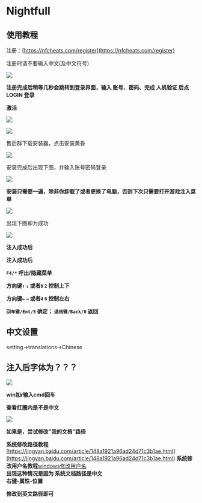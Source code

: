 # Nightfull

## 使用教程

注册：[https://nfcheats.com/register](https://nfcheats.com/register)

注册时请不要输入中文(及中文符号)

![](../../.gitbook/assets/UTVXK.png)

**注册完成后稍等几秒会跳转到登录界面，输入 账号、密码、完成 人机验证 后点 LOGIN 登录**

**激活**

![](../../.gitbook/assets/MHCGW.png)

![](../../.gitbook/assets/\(@WHJ8AN44H]\`C\_Z\`9LJCO8.png)

售后群下载安装器，点击安装黄昏

![](<../../.gitbook/assets/image (53).png>)

安装完成后出现下图，并输入账号密码登录

![](<../../.gitbook/assets/image (23).png>)

**安装只需要一遍，除非你卸载了或者更换了电脑，否则下次只需要打开游戏注入菜单**

****![](<../../.gitbook/assets/image (65).png>)****

出现下图即为成功

![](<../../.gitbook/assets/image (4).png>)

**注入成功后**

**注入成功后**

**`F4/*` 呼出/隐藏菜单**

**方向键`↑`  `↓` 或者`8`  `2` 控制上下**

**方向键`←`  `→` 或者`4`  `6` 控制左右**

**`回车键/Ent/5` 确定； `退格键/Back/0` 返回**

## 中文设置

setting->translations->Chinese

## 注入后字体为？？？

![](<../../.gitbook/assets/image (61).png>)

**win加r输入cmd回车**

**查看红圈内是不是中文**

![](<../../.gitbook/assets/image (69).png>)

**如果是，尝试修改"我的文档"路径**

**系统修改路径教程**[https://jingyan.baidu.com/article/148a1921a96ad24d71c3b1ae.html](https://jingyan.baidu.com/article/148a1921a96ad24d71c3b1ae.html)
**系统修改用户名教程**[windows修改用户名](/qita/yonghuming.md)\
**出现这种情况是因为 系统文档路径是中文**\
**右键-属性-位置**

**修改到英文路径即可**
